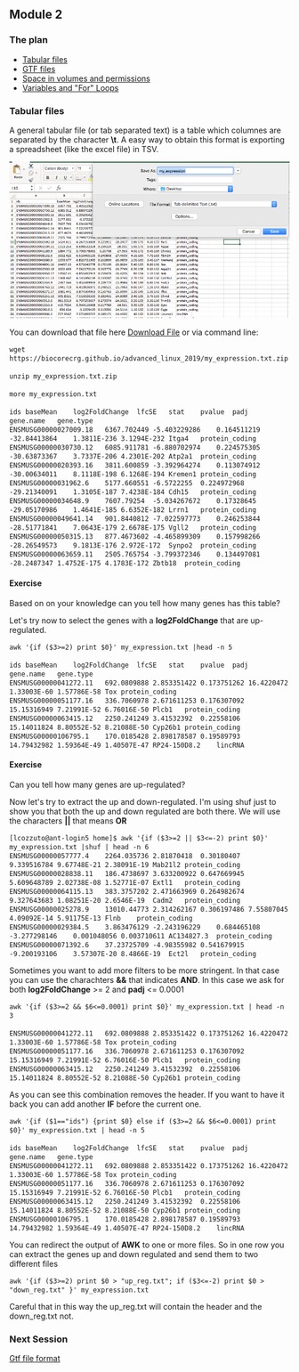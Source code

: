 <h2>Module 2</h2>

<h3>The plan</h3>

* [Tabular files](#module2_tab)
* [GTF files](https://biocorecrg.github.io/advanced_linux_2019/gtf_format)
* [Space in volumes and permissions](https://biocorecrg.github.io/advanced_linux_2019/space_perm)
* [Variables and "For" Loops](https://biocorecrg.github.io/advanced_linux_2019/var_for)

<a name="module2_tab"></a>
<h3>Tabular files</h3>

A general tabular file (or tab separated text) is a table which columnes are separated by the character **\t**. A easy way to obtain this format is exporting a spreadsheet (like the excel file) in TSV.

<img src="images/exporting_excel.png" width="800"/>

You can download that file here <a href="my_expression.txt.zip">Download File</a> or via command line:

```{bash}
wget https://biocorecrg.github.io/advanced_linux_2019/my_expression.txt.zip

unzip my_expression.txt.zip 

more my_expression.txt

ids	baseMean	log2FoldChange	lfcSE	stat	pvalue	padj	gene.name	gene.type
ENSMUSG00000027009.18	6367.702449	-5.403229286	0.164511219	-32.84413864	1.3811E-236	3.1294E-232	Itga4	protein_coding
ENSMUSG00000030730.12	6085.911781	-6.880702974	0.224575305	-30.63873367	3.7337E-206	4.2301E-202	Atp2a1	protein_coding
ENSMUSG00000020393.16	3811.600859	-3.392964274	0.113074912	-30.00634011	8.1118E-198	6.1268E-194	Kremen1	protein_coding
ENSMUSG00000031962.6	5177.660551	-6.5722255	0.224972968	-29.21340091	1.3105E-187	7.4238E-184	Cdh15	protein_coding
ENSMUSG00000034648.9	7607.79254	-5.034267672	0.17328645	-29.05170986	1.4641E-185	6.6352E-182	Lrrn1	protein_coding
ENSMUSG00000049641.14	901.8440812	-7.022597773	0.246253844	-28.51771841	7.0643E-179	2.6678E-175	Vgll2	protein_coding
ENSMUSG00000050315.13	877.4673602	-4.465899309	0.157998266	-28.26549573	9.1813E-176	2.972E-172	Synpo2	protein_coding
ENSMUSG00000063659.11	2505.765754	-3.799372346	0.134497081	-28.2487347	1.4752E-175	4.1783E-172	Zbtb18	protein_coding

```

<h4>Exercise</h4>
Based on on your knowledge can you tell how many genes has this table?

Let's try now to select the genes with a **log2FoldChange** that are up-regulated.

```{bash}
awk '{if ($3>=2) print $0}' my_expression.txt |head -n 5

ids	baseMean	log2FoldChange	lfcSE	stat	pvalue	padj	gene.name	gene.type
ENSMUSG00000041272.11	692.0809888	2.853351422	0.173751262	16.4220472	1.33003E-60	1.57786E-58	Tox	protein_coding
ENSMUSG00000051177.16	336.7060978	2.671611253	0.176307092	15.15316949	7.21991E-52	6.76016E-50	Plcb1	protein_coding
ENSMUSG00000063415.12	2250.241249	3.41532392	0.22558106	15.14011824	8.80552E-52	8.21088E-50	Cyp26b1	protein_coding
ENSMUSG00000106795.1	170.0185428	2.898178587	0.19589793	14.79432982	1.59364E-49	1.40507E-47	RP24-150D8.2	lincRNA
```

<h4>Exercise</h4>
Can you tell how many genes are up-regulated?

Now let's try to extract the up and down-regulated. I'm using shuf just to show you that both the up and down regulated are both there. We will use the characters **||** that means **OR**

```{bash}
[lcozzuto@ant-login5 home]$ awk '{if ($3>=2 || $3<=-2) print $0}' my_expression.txt |shuf | head -n 6 
ENSMUSG00000057777.4	2264.035736	2.81870418	0.30180407	9.339516784	9.67748E-21	2.38091E-19	Mab21l2	protein_coding
ENSMUSG00000028838.11	186.4738697	3.633200922	0.647669945	5.609648789	2.02738E-08	1.52771E-07	Extl1	protein_coding
ENSMUSG00000064115.13	383.3757202	2.471663969	0.264982674	9.327643683	1.08251E-20	2.6546E-19	Cadm2	protein_coding
ENSMUSG00000025278.9	13010.44773	2.314262167	0.306197486	7.55807045	4.09092E-14	5.91175E-13	Flnb	protein_coding
ENSMUSG00000029384.5	3.863476129	-2.243196229	0.684465108	-3.277298146	0.001048056	0.003710611	AC134827.3	protein_coding
ENSMUSG00000071392.6	37.23725709	-4.98355982	0.541679915	-9.200193106	3.57307E-20	8.4866E-19	Ect2l	protein_coding
```

Sometimes you want to add more filters to be more stringent. In that case you can use the charachters **&&** that indicates **AND**. In this case we ask for both **log2FoldChange** >= 2 and **padj** <= 0.0001

```{bash}
awk '{if ($3>=2 && $6<=0.0001) print $0}' my_expression.txt | head -n 3

ENSMUSG00000041272.11	692.0809888	2.853351422	0.173751262	16.4220472	1.33003E-60	1.57786E-58	Tox	protein_coding
ENSMUSG00000051177.16	336.7060978	2.671611253	0.176307092	15.15316949	7.21991E-52	6.76016E-50	Plcb1	protein_coding
ENSMUSG00000063415.12	2250.241249	3.41532392	0.22558106	15.14011824	8.80552E-52	8.21088E-50	Cyp26b1	protein_coding
```

As you can see this combination removes the header. If you want to have it back you can add another **IF** before the current one.

```{bash}
awk '{if ($1=="ids") {print $0} else if ($3>=2 && $6<=0.0001) print $0}' my_expression.txt | head -n 5

ids	baseMean	log2FoldChange	lfcSE	stat	pvalue	padj	gene.name	gene.type
ENSMUSG00000041272.11	692.0809888	2.853351422	0.173751262	16.4220472	1.33003E-60	1.57786E-58	Tox	protein_coding
ENSMUSG00000051177.16	336.7060978	2.671611253	0.176307092	15.15316949	7.21991E-52	6.76016E-50	Plcb1	protein_coding
ENSMUSG00000063415.12	2250.241249	3.41532392	0.22558106	15.14011824	8.80552E-52	8.21088E-50	Cyp26b1	protein_coding
ENSMUSG00000106795.1	170.0185428	2.898178587	0.19589793	14.79432982	1.59364E-49	1.40507E-47	RP24-150D8.2	lincRNA
```

You can redirect the output of **AWK** to one or more files. So in one row you can extract the genes up and down regulated and send them to two different files

```{bash}
awk '{if ($3>=2) print $0 > "up_reg.txt"; if ($3<=-2) print $0 > "down_reg.txt" }' my_expression.txt
```

Careful that in this way the up_reg.txt will contain the header and the down_reg.txt not. 


<h3>Next Session</h3>

[Gtf file format](https://biocorecrg.github.io/advanced_linux_2019/gtf_format)


